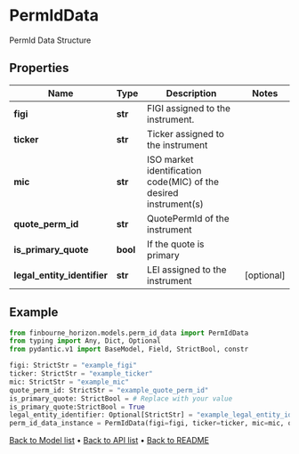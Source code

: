 # PermIdData

PermId Data Structure
## Properties
Name | Type | Description | Notes
------------ | ------------- | ------------- | -------------
**figi** | **str** | FIGI assigned to the instrument. | 
**ticker** | **str** | Ticker assigned to the instrument | 
**mic** | **str** | ISO market identification code(MIC) of the desired instrument(s) | 
**quote_perm_id** | **str** | QuotePermId of the instrument | 
**is_primary_quote** | **bool** | If the quote is primary | 
**legal_entity_identifier** | **str** | LEI assigned to the instrument | [optional] 
## Example

```python
from finbourne_horizon.models.perm_id_data import PermIdData
from typing import Any, Dict, Optional
from pydantic.v1 import BaseModel, Field, StrictBool, constr

figi: StrictStr = "example_figi"
ticker: StrictStr = "example_ticker"
mic: StrictStr = "example_mic"
quote_perm_id: StrictStr = "example_quote_perm_id"
is_primary_quote: StrictBool = # Replace with your value
is_primary_quote:StrictBool = True
legal_entity_identifier: Optional[StrictStr] = "example_legal_entity_identifier"
perm_id_data_instance = PermIdData(figi=figi, ticker=ticker, mic=mic, quote_perm_id=quote_perm_id, is_primary_quote=is_primary_quote, legal_entity_identifier=legal_entity_identifier)

```

[Back to Model list](../README.md#documentation-for-models) &#8226; [Back to API list](../README.md#documentation-for-api-endpoints) &#8226; [Back to README](../README.md)

